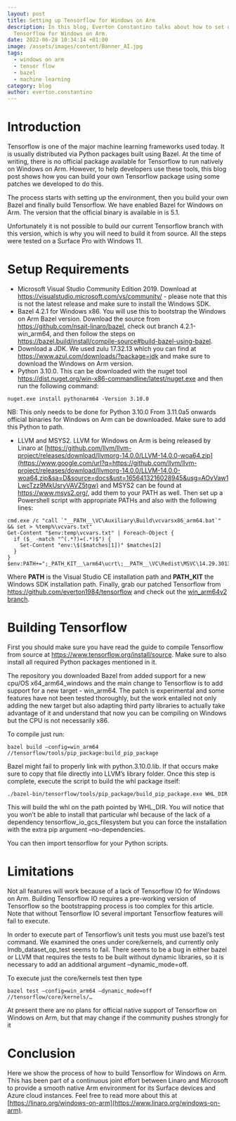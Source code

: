 ```yaml
---
layout: post
title: Setting up Tensorflow for Windows on Arm
description: In this blog, Everton Constantino talks about how to set up
  Tensorflow for Windows on Arm.
date: 2022-06-28 10:34:14 +01:00
image: /assets/images/content/Banner_AI.jpg
tags:
  - windows on arm
  - tensor flow
  - bazel
  - machine learning
category: blog
author: everton.constantino
---
```

# Introduction

Tensorflow is one of the major machine learning frameworks used today. It is usually distributed via Python packages built using Bazel. At the time of writing, there is no official package available for Tensorflow to run natively on Windows on Arm. However, to help developers use these tools, this blog post shows how you can build your own Tensorflow package using some patches we developed to do this.

The process starts with setting up the environment, then you build your own Bazel and finally build Tensorflow. We have enabled Bazel for Windows on Arm. The version that the official binary is available in is 5.1. 

Unfortunately it is not possible to build our current Tensorflow branch with this version, which is why you will need to build it from source. All the steps were tested on a Surface Pro with Windows 11. 

# Setup Requirements

* Microsoft Visual Studio Community Edition 2019. Download at <https://visualstudio.microsoft.com/vs/community/> - please note that this is not the latest release and make sure to install the Windows SDK.
* Bazel 4.2.1 for Windows x86. You will use  this to bootstrap the Windows on Arm Bazel version. Download the source from <https://github.com/nsait-linaro/bazel>, check out branch 4.2.1-win_arm64, and then follow the steps on <https://bazel.build/install/compile-source#build-bazel-using-bazel>. 
* Download a JDK. We used zulu 17.32.13 which you can find at <https://www.azul.com/downloads/?package=jdk> and make sure to download the Windows on Arm version.
* Python 3.10.0. This can be downloaded with the nuget tool <https://dist.nuget.org/win-x86-commandline/latest/nuget.exe> and then run the following command:

```
nuget.exe install pythonarm64 -Version 3.10.0
```

NB: This only needs to be done for Python 3.10.0 From 3.11.0a5 onwards official binaries for Windows on Arm can be downloaded. Make sure to add this Python to path. 

* LLVM and MSYS2. LLVM for Windows on Arm is being released by Linaro at [https://github.com/llvm/llvm-project/releases/download/llvmorg-14.0.0/LLVM-14.0.0-woa64.zip](https://www.google.com/url?q=https://github.com/llvm/llvm-project/releases/download/llvmorg-14.0.0/LLVM-14.0.0-woa64.zip&sa=D&source=docs&ust=1656413216028945&usg=AOvVaw1LwcTzz9MkUsryVAVZ5tgw) and MSYS2 can be found at <https://www.msys2.org/>, add them to your PATH as well. Then set up a Powershell script with appropriate PATHs and also with the following lines:

```
cmd.exe /c "call `"__PATH__\VC\Auxiliary\Build\vcvarsx86_arm64.bat`" && set > %temp%\vcvars.txt"
Get-Content "$env:temp\vcvars.txt" | Foreach-Object {
  if ($_ -match "^(.*?)=(.*)$") {
    Set-Content "env:\$($matches[1])" $matches[2]
  }
}
$env:PATH+=";_PATH_KIT__\arm64\ucrt\;__PATH__\VC\Redist\MSVC\14.29.30133\onecore\debug_nonredist\arm64\Microsoft.VC142.DebugCRT"

```

Where **PATH** is the Visual Studio CE installation path and **PATH_KIT** the Windows SDK installation path. 
Finally, grab our patched Tensorflow from <https://github.com/everton1984/tensorflow> and check out the [win_arm64v2 branch](https://github.com/tensorflow/tensorflow/compare/master...everton1984:win_arm64v2).

# Building Tensorflow

First you should make sure you have read the guide to compile Tensorflow from source at <https://www.tensorflow.org/install/source>. Make sure to also install all required Python packages mentioned in it. 

The repository you downloaded Bazel from added support for a new cpu/OS x64_arm64_windows and the main change to Tensorflow is to add support for a new target - win_arm64. The patch is experimental and some features have not been tested thoroughly, but the work entailed not only adding the new target but also adapting third party libraries to actually take advantage of it and understand that now you can be compiling on Windows but the CPU is not necessarily x86. 

To compile just run:

```
bazel build –config=win_arm64 //tensorflow/tools/pip_package:build_pip_package
```

Bazel might fail to properly link with python.3.10.0.lib. If that occurs make sure to copy that file directly into LLVM’s library folder. Once this step is complete, execute the script to build the whl package itself:

```
./bazel-bin/tensorflow/tools/pip_package/build_pip_package.exe WHL_DIR
```

This will build the whl on the path pointed by WHL_DIR. You will notice that you won’t be able to install that particular whl because of the lack of a dependency tensorflow_io_gcs_filesystem but you can force the installation with the extra pip argument –no-dependencies.

You can then import tensorflow for your Python scripts.

# Limitations

Not all features will work because of a lack of Tensorflow IO for Windows on Arm. Building Tensorflow IO requires a pre-working version of Tensorflow so the bootstrapping process is too complex for this article. Note that without Tensorflow IO several important Tensorflow features will fail to execute.

In order to execute part of Tensorflow’s unit tests you must use bazel’s test command. We examined the ones under core/kernels, and currently only lmdb_dataset_op_test seems to fail. There seems to be a bug in either bazel or LLVM that requires the tests to be built without dynamic libraries, so it is necessary to add an additional argument –dynamic_mode=off. 

To execute just the core/kernels test then type

```
bazel test –config=win_arm64 –dynamic_mode=off //tensorflow/core/kernels/…
```

At present there are no plans for official native support of Tensorflow on Windows on Arm, but that may change if the community pushes strongly for it

# Conclusion

Here we show the process of how to build Tensorflow for Windows on Arm. This has been part of a continuous joint effort between Linaro and Microsoft to provide a smooth native Arm environment for its Surface devices and Azure cloud instances. Feel free to read more about this at [https://linaro.org/windows-on-arm](https://www.linaro.org/windows-on-arm).